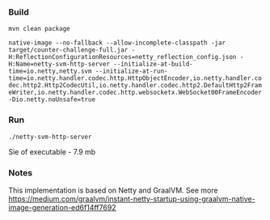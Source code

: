 ### Build

`mvn clean package`

`native-image --no-fallback --allow-incomplete-classpath -jar target/counter-challenge-full.jar -H:ReflectionConfigurationResources=netty_reflection_config.json -H:Name=netty-svm-http-server --initialize-at-build-time=io.netty,netty.svm --initialize-at-run-time=io.netty.handler.codec.http.HttpObjectEncoder,io.netty.handler.codec.http2.Http2CodecUtil,io.netty.handler.codec.http2.DefaultHttp2FrameWriter,io.netty.handler.codec.http.websocketx.WebSocket00FrameEncoder -Dio.netty.noUnsafe=true`

### Run

`./netty-svm-http-server`

Sie of executable - 7.9 mb

### Notes

This implementation is based on Netty and GraalVM. See more https://medium.com/graalvm/instant-netty-startup-using-graalvm-native-image-generation-ed6f14ff7692